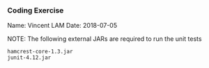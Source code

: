 ### Coding Exercise

Name: Vincent LAM
Date: 2018-07-05


NOTE: The following external JARs are required to run the unit tests

```
hamcrest-core-1.3.jar
junit-4.12.jar
```
